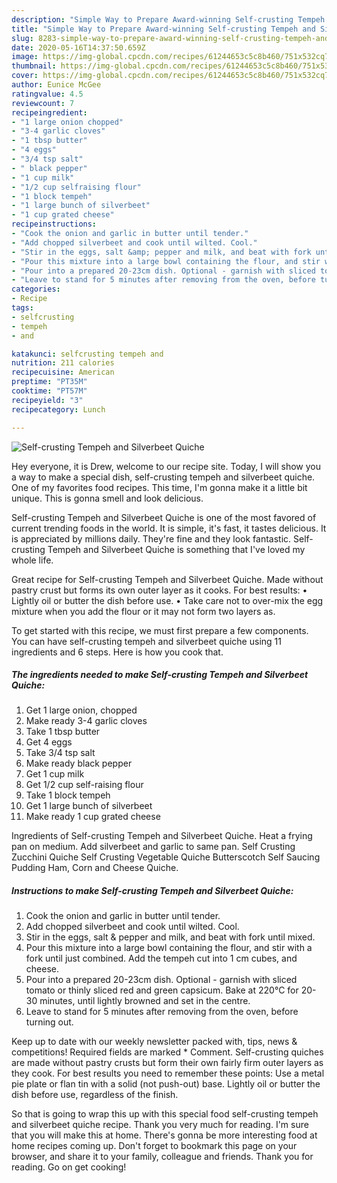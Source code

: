 ```yaml
---
description: "Simple Way to Prepare Award-winning Self-crusting Tempeh and Silverbeet Quiche"
title: "Simple Way to Prepare Award-winning Self-crusting Tempeh and Silverbeet Quiche"
slug: 8283-simple-way-to-prepare-award-winning-self-crusting-tempeh-and-silverbeet-quiche
date: 2020-05-16T14:37:50.659Z
image: https://img-global.cpcdn.com/recipes/61244653c5c8b460/751x532cq70/self-crusting-tempeh-and-silverbeet-quiche-recipe-main-photo.jpg
thumbnail: https://img-global.cpcdn.com/recipes/61244653c5c8b460/751x532cq70/self-crusting-tempeh-and-silverbeet-quiche-recipe-main-photo.jpg
cover: https://img-global.cpcdn.com/recipes/61244653c5c8b460/751x532cq70/self-crusting-tempeh-and-silverbeet-quiche-recipe-main-photo.jpg
author: Eunice McGee
ratingvalue: 4.5
reviewcount: 7
recipeingredient:
- "1 large onion chopped"
- "3-4 garlic cloves"
- "1 tbsp butter"
- "4 eggs"
- "3/4 tsp salt"
- " black pepper"
- "1 cup milk"
- "1/2 cup selfraising flour"
- "1 block tempeh"
- "1 large bunch of silverbeet"
- "1 cup grated cheese"
recipeinstructions:
- "Cook the onion and garlic in butter until tender."
- "Add chopped silverbeet and cook until wilted. Cool."
- "Stir in the eggs, salt &amp; pepper and milk, and beat with fork until mixed."
- "Pour this mixture into a large bowl containing the flour, and stir with a fork until just combined. Add the tempeh cut into 1 cm cubes, and cheese."
- "Pour into a prepared 20-23cm dish. Optional - garnish with sliced tomato or thinly sliced red and green capsicum. Bake at 220°C for 20-30 minutes, until lightly browned and set in the centre."
- "Leave to stand for 5 minutes after removing from the oven, before turning out."
categories:
- Recipe
tags:
- selfcrusting
- tempeh
- and

katakunci: selfcrusting tempeh and 
nutrition: 211 calories
recipecuisine: American
preptime: "PT35M"
cooktime: "PT57M"
recipeyield: "3"
recipecategory: Lunch

---
```



![Self-crusting Tempeh and Silverbeet Quiche](https://img-global.cpcdn.com/recipes/61244653c5c8b460/751x532cq70/self-crusting-tempeh-and-silverbeet-quiche-recipe-main-photo.jpg)

Hey everyone, it is Drew, welcome to our recipe site. Today, I will show you a way to make a special dish, self-crusting tempeh and silverbeet quiche. One of my favorites food recipes. This time, I'm gonna make it a little bit unique. This is gonna smell and look delicious.

Self-crusting Tempeh and Silverbeet Quiche is one of the most favored of current trending foods in the world. It is simple, it's fast, it tastes delicious. It is appreciated by millions daily. They're fine and they look fantastic. Self-crusting Tempeh and Silverbeet Quiche is something that I've loved my whole life.

Great recipe for Self-crusting Tempeh and Silverbeet Quiche. Made without pastry crust but forms its own outer layer as it cooks. For best results: • Lightly oil or butter the dish before use. • Take care not to over-mix the egg mixture when you add the flour or it may not form two layers as.


To get started with this recipe, we must first prepare a few components. You can have self-crusting tempeh and silverbeet quiche using 11 ingredients and 6 steps. Here is how you cook that.

<!--inarticleads1-->

##### The ingredients needed to make Self-crusting Tempeh and Silverbeet Quiche:

1. Get 1 large onion, chopped
1. Make ready 3-4 garlic cloves
1. Take 1 tbsp butter
1. Get 4 eggs
1. Take 3/4 tsp salt
1. Make ready  black pepper
1. Get 1 cup milk
1. Get 1/2 cup self-raising flour
1. Take 1 block tempeh
1. Get 1 large bunch of silverbeet
1. Make ready 1 cup grated cheese


Ingredients of Self-crusting Tempeh and Silverbeet Quiche. Heat a frying pan on medium. Add silverbeet and garlic to same pan. Self Crusting Zucchini Quiche Self Crusting Vegetable Quiche Butterscotch Self Saucing Pudding Ham, Corn and Cheese Quiche. 

<!--inarticleads2-->

##### Instructions to make Self-crusting Tempeh and Silverbeet Quiche:

1. Cook the onion and garlic in butter until tender.
1. Add chopped silverbeet and cook until wilted. Cool.
1. Stir in the eggs, salt &amp; pepper and milk, and beat with fork until mixed.
1. Pour this mixture into a large bowl containing the flour, and stir with a fork until just combined. Add the tempeh cut into 1 cm cubes, and cheese.
1. Pour into a prepared 20-23cm dish. Optional - garnish with sliced tomato or thinly sliced red and green capsicum. Bake at 220°C for 20-30 minutes, until lightly browned and set in the centre.
1. Leave to stand for 5 minutes after removing from the oven, before turning out.


Keep up to date with our weekly newsletter packed with, tips, news &amp; competitions! Required fields are marked * Comment. Self-crusting quiches are made without pastry crusts but form their own fairly firm outer layers as they cook. For best results you need to remember these points: Use a metal pie plate or flan tin with a solid (not push-out) base. Lightly oil or butter the dish before use, regardless of the finish. 

So that is going to wrap this up with this special food self-crusting tempeh and silverbeet quiche recipe. Thank you very much for reading. I'm sure that you will make this at home. There's gonna be more interesting food at home recipes coming up. Don't forget to bookmark this page on your browser, and share it to your family, colleague and friends. Thank you for reading. Go on get cooking!
